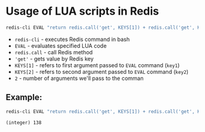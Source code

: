 # Usage of LUA scripts in Redis

```bash
redis-cli EVAL "return redis.call('get', KEYS[1]) + redis.call('get', KEYS[2]);" 2 key1 key2
```

- `redis-cli` - executes Redis command in bash
- `EVAL` - evaluates specified LUA code
- `redis.call` - call Redis method
- `'get'` - gets value by Redis key
- `KEYS[1]` - refers to first argument passed to `EVAL` command (`key1`)
- `KEYS[2]` - refers to second argument passed to `EVAL` command (`key2`)
- `2` - number of arguments we'll pass to the comman

## Example: 
```bash
redis-cli EVAL "return redis.call('get', KEYS[1]) + redis.call('get', KEYS[2]);" 2 key1 key2
```
```
(integer) 138
```

